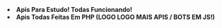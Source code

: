 <li><b> Apis Para Estudo! Todas Funcionando! </li>



<li> Apis Todas Feitas Em PHP (LOGO LOGO MAIS APIS / BOTS EM JS!)</li>
